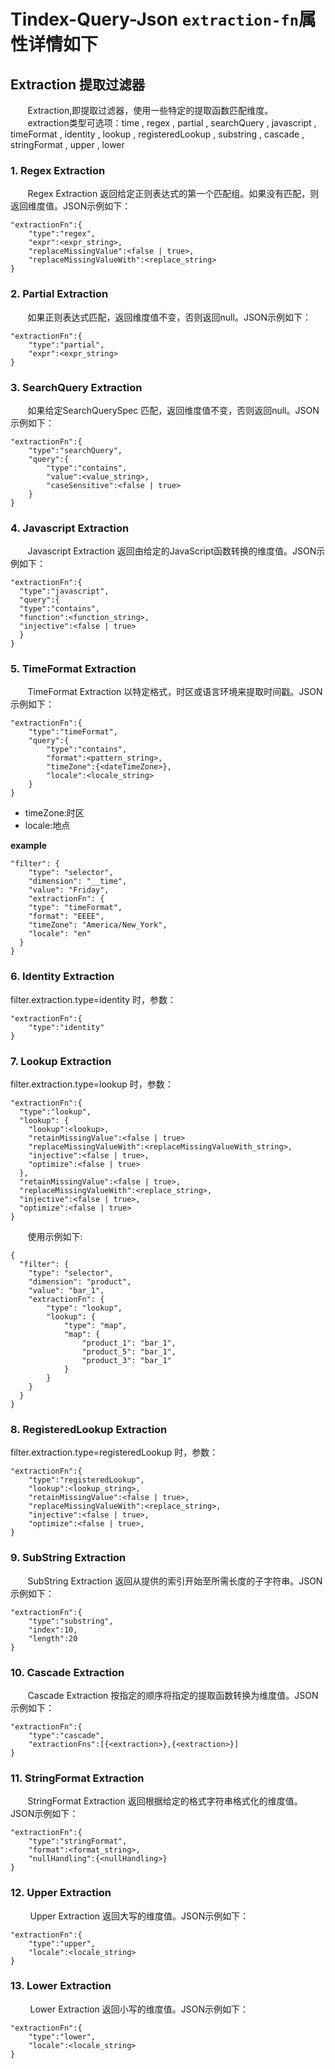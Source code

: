 # Tindex-Query-Json `extraction-fn`属性详情如下

## Extraction 提取过滤器

&#160; &#160; &#160; &#160;Extraction,即提取过滤器，使用一些特定的提取函数匹配维度。  
&#160; &#160; &#160; &#160;extraction类型可选项：time , regex , partial , searchQuery , javascript , timeFormat , identity , lookup , registeredLookup , substring , cascade , stringFormat , upper , lower 

### 1. Regex Extraction
&#160; &#160; &#160; &#160;Regex Extraction 返回给定正则表达式的第一个匹配组。如果没有匹配，则返回维度值。JSON示例如下：
```
"extractionFn":{
    "type":"regex",
    "expr":<expr_string>,
    "replaceMissingValue":<false | true>,
    "replaceMissingValueWith":<replace_string>
}
```
### 2. Partial Extraction
&#160; &#160; &#160; &#160;如果正则表达式匹配，返回维度值不变，否则返回null。JSON示例如下：
```
"extractionFn":{
    "type":"partial",
    "expr":<expr_string>
}
```
### 3. SearchQuery Extraction
&#160; &#160; &#160; &#160;如果给定SearchQuerySpec 匹配，返回维度值不变，否则返回null。JSON示例如下：
```
"extractionFn":{
    "type":"searchQuery",
    "query":{
        "type":"contains",
        "value":<value_string>,
        "caseSensitive":<false | true>
    }
}
```
### 4. Javascript Extraction
&#160; &#160; &#160; &#160;Javascript Extraction 返回由给定的JavaScript函数转换的维度值。JSON示例如下：
```
"extractionFn":{
  "type":"javascript",
  "query":{
  "type":"contains",
  "function":<function_string>,
  "injective":<false | true>
  }
}
```

### 5. TimeFormat Extraction
&#160; &#160; &#160; &#160;TimeFormat Extraction 以特定格式，时区或语言环境来提取时间戳。JSON示例如下：
```
"extractionFn":{
    "type":"timeFormat",
    "query":{
        "type":"contains",
        "format":<pattern_string>,
        "timeZone":{<dateTimeZone>},
        "locale":<locale_string>
    }
}
```
- timeZone:时区
- locale:地点

**example**

```
"filter": {
    "type": "selector",
    "dimension": "__time",
    "value": "Friday",
    "extractionFn": {
    "type": "timeFormat",
    "format": "EEEE",
    "timeZone": "America/New_York",
    "locale": "en"
  }
}
```
### 6. Identity Extraction
filter.extraction.type=identity 时，参数：
```
"extractionFn":{
    "type":"identity"
}
```

### 7. Lookup Extraction
filter.extraction.type=lookup 时，参数：
```
"extractionFn":{
  "type":"lookup",
  "lookup": {
    "lookup":<lookup>, 
    "retainMissingValue":<false | true> 
    "replaceMissingValueWith":<replaceMissingValueWith_string>, 
    "injective":<false | true>, 
    "optimize":<false | true>
  },    
  "retainMissingValue":<false | true>,	
  "replaceMissingValueWith":<replace_string>,	
  "injective":<false | true>, 
  "optimize":<false | true>
}
```

&#160; &#160; &#160; &#160;使用示例如下:
```
{
  "filter": {
    "type": "selector",
    "dimension": "product",
    "value": "bar_1",
    "extractionFn": {
        "type": "lookup",
        "lookup": {
            "type": "map",
            "map": {
                "product_1": "bar_1",
                "product_5": "bar_1",
                "product_3": "bar_1"
            }
        }
    }
  }
}
```


### 8. RegisteredLookup Extraction
filter.extraction.type=registeredLookup 时，参数：
```
"extractionFn":{
    "type":"registeredLookup",
    "lookup":<lookup_string>,
    "retainMissingValue":<false | true>,   
    "replaceMissingValueWith":<replace_string>,  
    "injective":<false | true>,  
    "optimize":<false | true>, 
}
```

### 9. SubString Extraction
&#160; &#160; &#160; &#160;SubString Extraction 返回从提供的索引开始至所需长度的子字符串。JSON示例如下：
```
"extractionFn":{
    "type":"substring",
    "index":10,
    "length":20
}
```
### 10. Cascade Extraction
&#160; &#160; &#160; &#160;Cascade Extraction 按指定的顺序将指定的提取函数转换为维度值。JSON示例如下：
```
"extractionFn":{
    "type":"cascade",
    "extractionFns":[{<extraction>},{<extraction>}]
}
```
### 11. StringFormat Extraction
&#160; &#160; &#160; &#160;StringFormat Extraction 返回根据给定的格式字符串格式化的维度值。JSON示例如下：
```
"extractionFn":{
    "type":"stringFormat",
    "format":<format_string>,
    "nullHandling":{<nullHandling>}  
}
```
### 12. Upper Extraction
&#160; &#160; &#160; &#160; Upper Extraction 返回大写的维度值。JSON示例如下：
```
"extractionFn":{
    "type":"upper",
    "locale":<locale_string>
}
```
### 13. Lower Extraction
&#160; &#160; &#160; &#160; Lower Extraction 返回小写的维度值。JSON示例如下：
```
"extractionFn":{
    "type":"lower",
    "locale":<locale_string>
}
```